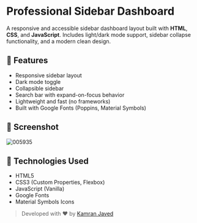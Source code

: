# Professional Sidebar Dashboard

A responsive and accessible sidebar dashboard layout built with **HTML**, **CSS**, and **JavaScript**. Includes light/dark mode support, sidebar collapse functionality, and a modern clean design.

## 🚀 Features
- Responsive sidebar layout
- Dark mode toggle
- Collapsible sidebar
- Search bar with expand-on-focus behavior
- Lightweight and fast (no frameworks)
- Built with Google Fonts (Poppins, Material Symbols)

## 📸 Screenshot
![005935](https://github.com/user-attachments/assets/69051d49-a9cb-4f00-ba1d-6f68555a4770)


## 🧰 Technologies Used
- HTML5
- CSS3 (Custom Properties, Flexbox)
- JavaScript (Vanilla)
- Google Fonts
- Material Symbols Icons


> Developed with ❤️ by [Kamran Javed](https://onedigitalline.com)  
